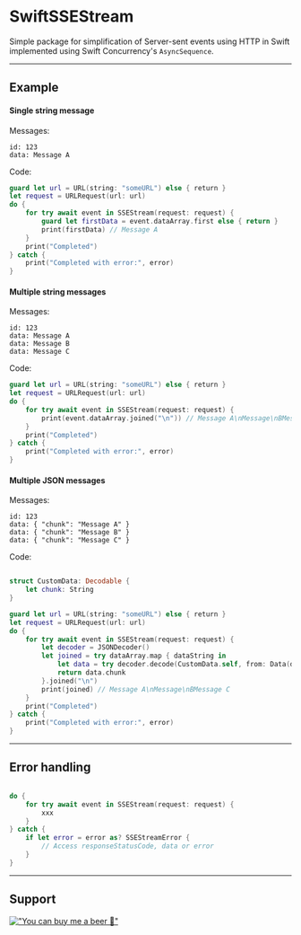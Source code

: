 # SwiftSSEStream

Simple package for simplification of Server-sent events using HTTP in Swift implemented using Swift Concurrency's `AsyncSequence`.

----------------------------

## Example

#### Single string message

Messages:

```
id: 123
data: Message A
```

Code:

```swift
guard let url = URL(string: "someURL") else { return }
let request = URLRequest(url: url)
do {
    for try await event in SSEStream(request: request) {
        guard let firstData = event.dataArray.first else { return }
        print(firstData) // Message A
    }
    print("Completed")
} catch {
    print("Completed with error:", error)
}
```

#### Multiple string messages

Messages:

```
id: 123
data: Message A
data: Message B
data: Message C
```

Code:

```swift
guard let url = URL(string: "someURL") else { return }
let request = URLRequest(url: url)
do {
    for try await event in SSEStream(request: request) {
        print(event.dataArray.joined("\n")) // Message A\nMessage\nBMessage C
    }
    print("Completed")
} catch {
    print("Completed with error:", error)
}
```

#### Multiple JSON messages

Messages:

```
id: 123
data: { "chunk": "Message A" }
data: { "chunk": "Message B" }
data: { "chunk": "Message C" }
```

Code:

```swift

struct CustomData: Decodable {
    let chunk: String
}

guard let url = URL(string: "someURL") else { return }
let request = URLRequest(url: url)
do {
    for try await event in SSEStream(request: request) {
        let decoder = JSONDecoder()
        let joined = try dataArray.map { dataString in
            let data = try decoder.decode(CustomData.self, from: Data(dataString.utf8))
            return data.chunk
        }.joined("\n")
        print(joined) // Message A\nMessage\nBMessage C
    }
    print("Completed")
} catch {
    print("Completed with error:", error)
}
```

----------------------------

## Error handling

```swift

do {
    for try await event in SSEStream(request: request) {
        xxx
    }
} catch {
    if let error = error as? SSEStreamError {
        // Access responseStatusCode, data or error
    } 
}
```

----------------------------

## Support

[!["You can buy me a beer 🍻"](https://www.buymeacoffee.com/assets/img/custom_images/orange_img.png)](https://bmc.link/robertdresler)
